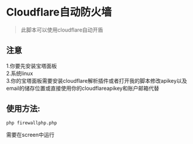 # Cloudflare自动防火墙
> 此脚本可以使用cloudflare自动开盾
## 注意
1.你要先安装宝塔面板<br />
2.系统linux<br />
3.你的宝塔面板需要安装cloudflare解析插件或者打开我的脚本修改apikey以及email的储存位置或直接使用你的cloudflareapikey和账户邮箱代替

## 使用方法:
```
php firewallphp.php
```

需要在screen中运行

